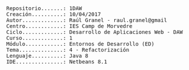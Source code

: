 <pre>
Repositorio.......: 1DAW
Creación..........: 10/04/2017
Autor.............: Raúl Granel - raul.granel@gmail
Centro............: IES Camp de Morvedre
Ciclo.............: Desarrollo de Aplicaciones Web - DAW
Curso.............: 1
Módulo............: Entornos de Desarrollo (ED)
Tema..............: 4 - Refactorización
Lenguaje..........: Java 8
IDE...............: Netbeans 8.1
<pre>
